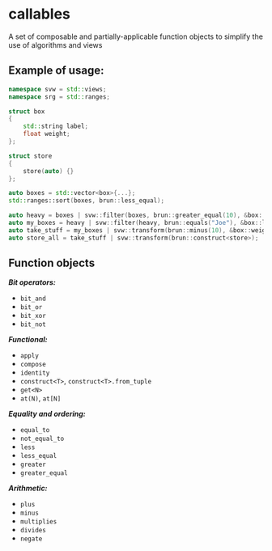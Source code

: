 # callables
A set of composable and partially-applicable function objects to simplify the use of algorithms and views

## Example of usage:
```cpp
namespace svw = std::views;
namespace srg = std::ranges;

struct box
{
    std::string label;
    float weight;
};

struct store
{
    store(auto) {}
};

auto boxes = std::vector<box>{...};
std::ranges::sort(boxes, brun::less_equal);

auto heavy = boxes | svw::filter(boxes, brun::greater_equal(10), &box::weight);
auto my_boxes = heavy | svw::filter(heavy, brun::equals("Joe"), &box::label);
auto take_stuff = my_boxes | svw::transform(brun::minus(10), &box::weight);
auto store_all = take_stuff | svw::transform(brun::construct<store>);
```

## Function objects
***Bit operators:***
- `bit_and`
- `bit_or`
- `bit_xor`
- `bit_not`

***Functional:***
- `apply`
- `compose`
- `identity`
- `construct<T>`, `construct<T>.from_tuple`
- `get<N>`
- `at(N)`, `at[N]`

***Equality and ordering:***
- `equal_to`
- `not_equal_to`
- `less`
- `less_equal`
- `greater`
- `greater_equal`

***Arithmetic:***
- `plus`
- `minus`
- `multiplies`
- `divides`
- `negate`
